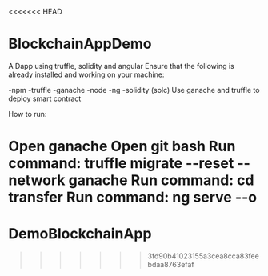 <<<<<<< HEAD

# BlockchainAppDemo
A Dapp using truffle, solidity and angular 
Ensure that the following is already installed and working on your machine:

-npm
-truffle
-ganache
-node
-ng
-solidity (solc) 
Use ganache and truffle to deploy smart contract

How to run:

Open ganache
Open git bash
Run command: truffle migrate --reset --network ganache
Run command: cd transfer
Run command: ng serve --o
=======
# DemoBlockchainApp
>>>>>>> 3fd90b41023155a3cea8cca83feebdaa8763efaf
